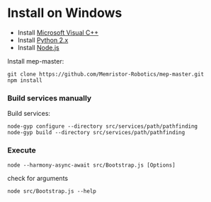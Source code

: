 # Install on Windows

- Install [Microsoft Visual C++](https://www.microsoft.com/en-us/download/details.aspx?id=48145)
- Install [Python 2.x](https://www.python.org/downloads/)
- Install [Node.js](https://nodejs.org/en/download/current/)

Install mep-master:
```
git clone https://github.com/Memristor-Robotics/mep-master.git
npm install
```

### Build services manually

Build services:

```
node-gyp configure --directory src/services/path/pathfinding
node-gyp build --directory src/services/path/pathfinding
```

### Execute
```
node --harmony-async-await src/Bootstrap.js [Options]
```

check for arguments
```
node src/Bootstrap.js --help
```
